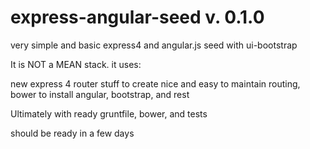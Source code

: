 express-angular-seed v. 0.1.0
====================

very simple and basic express4 and angular.js seed with ui-bootstrap

It is NOT a MEAN stack.
it uses:

new express 4 router stuff to create nice and easy to maintain routing,
bower to install angular, bootstrap, and rest


Ultimately with ready gruntfile, bower, and tests

should be ready in a few days
